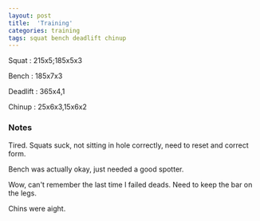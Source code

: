```yaml
---
layout: post
title:  'Training'
categories: training
tags: squat bench deadlift chinup
---
```


Squat       :   215x5;185x5x3

Bench       :   185x7x3

Deadlift    :   365x4,1

Chinup      :   25x6x3,15x6x2

### Notes

Tired. Squats suck, not sitting in hole correctly, need to reset and correct form.

Bench was actually okay, just needed a good spotter.

Wow, can't remember the last time I failed deads. Need to keep the bar on the legs.

Chins were aight.
